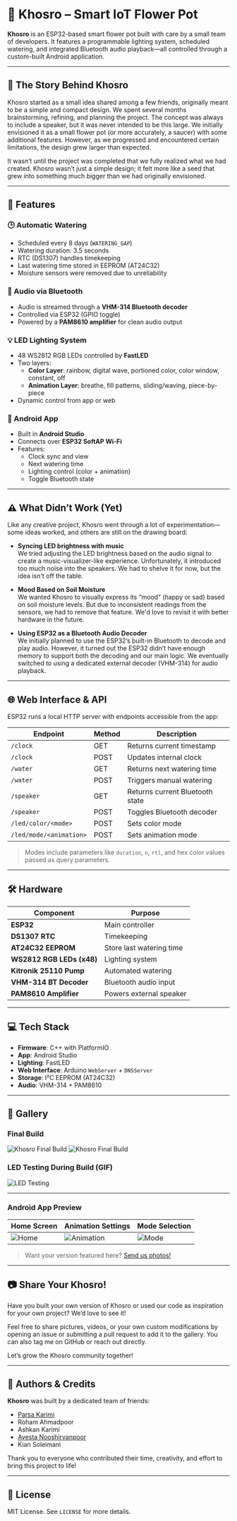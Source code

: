 # 🌿 Khosro – Smart IoT Flower Pot

**Khosro** is an ESP32-based smart flower pot built with care by a small team of developers. It features a programmable lighting system, scheduled watering, and integrated Bluetooth audio playback—all controlled through a custom-built Android application.

---

## 📖 The Story Behind Khosro

Khosro started as a small idea shared among a few friends, originally meant to be a simple and compact design. We spent several months brainstorming, refining, and planning the project. The concept was always to include a speaker, but it was never intended to be this large. We initially envisioned it as a small flower pot (or more accurately, a saucer) with some additional features. However, as we progressed and encountered certain limitations, the design grew larger than expected.

It wasn’t until the project was completed that we fully realized what we had created. Khosro wasn’t just a simple design; it felt more like a seed that grew into something much bigger than we had originally envisioned.

---

## 🚀 Features

### 🕒 Automatic Watering
- Scheduled every 8 days (`WATERING_GAP`)
- Watering duration: 3.5 seconds
- RTC (DS1307) handles timekeeping
- Last watering time stored in EEPROM (AT24C32)
- Moisture sensors were removed due to unreliability

### 🎵 Audio via Bluetooth
- Audio is streamed through a **VHM-314 Bluetooth decoder**
- Controlled via ESP32 (GPIO toggle)
- Powered by a **PAM8610 amplifier** for clean audio output

### 💡 LED Lighting System
- 48 WS2812 RGB LEDs controlled by **FastLED**
- Two layers:
  - **Color Layer**: rainbow, digital wave, portioned color, color window, constant, off
  - **Animation Layer**: breathe, fill patterns, sliding/waving, piece-by-piece
- Dynamic control from app or web

### 📱 Android App
- Built in **Android Studio**
- Connects over **ESP32 SoftAP Wi-Fi**
- Features:
  - Clock sync and view
  - Next watering time
  - Lighting control (color + animation)
  - Toggle Bluetooth state

---

## ⚠️ What Didn’t Work (Yet)

Like any creative project, Khosro went through a lot of experimentation—some ideas worked, and others are still on the drawing board:

- **Syncing LED brightness with music**  
  We tried adjusting the LED brightness based on the audio signal to create a music-visualizer-like experience. Unfortunately, it introduced too much noise into the speakers. We had to shelve it for now, but the idea isn't off the table.

- **Mood Based on Soil Moisture**  
  We wanted Khosro to visually express its “mood” (happy or sad) based on soil moisture levels. But due to inconsistent readings from the sensors, we had to remove that feature. We'd love to revisit it with better hardware in the future.

- **Using ESP32 as a Bluetooth Audio Decoder**  
  We initially planned to use the ESP32’s built-in Bluetooth to decode and play audio. However, it turned out the ESP32 didn’t have enough memory to support both the decoding and our main logic. We eventually switched to using a dedicated external decoder (VHM-314) for audio playback.

---

## 🌐 Web Interface & API

ESP32 runs a local HTTP server with endpoints accessible from the app:

| Endpoint                       | Method | Description                            |
|--------------------------------|--------|----------------------------------------|
| `/clock`                       | GET    | Returns current timestamp              |
| `/clock`                       | POST   | Updates internal clock                 |
| `/water`                       | GET    | Returns next watering time             |
| `/water`                       | POST   | Triggers manual watering               |
| `/speaker`                     | GET    | Returns current Bluetooth state        |
| `/speaker`                     | POST   | Toggles Bluetooth decoder              |
| `/led/color/<mode>`            | POST   | Sets color mode                        |
| `/led/mode/<animation>`        | POST   | Sets animation mode                    |

> Modes include parameters like `duration`, `n`, `rtl`, and hex color values passed as query parameters.

---

## 🛠️ Hardware

| Component                  | Purpose                      |
|----------------------------|------------------------------|
| **ESP32**                  | Main controller              |
| **DS1307 RTC**             | Timekeeping                  |
| **AT24C32 EEPROM**         | Store last watering time     |
| **WS2812 RGB LEDs (x48)**  | Lighting system              |
| **Kitronik 25110 Pump**    | Automated watering           |
| **VHM-314 BT Decoder**     | Bluetooth audio input        |
| **PAM8610 Amplifier**      | Powers external speaker      |

---

## 💻 Tech Stack

- **Firmware**: C++ with PlatformIO
- **App**: Android Studio
- **Lighting**: FastLED
- **Web Interface**: Arduino `WebServer` + `DNSServer`
- **Storage**: I²C EEPROM (AT24C32)
- **Audio**: VHM-314 + PAM8610

---

## 📸 Gallery

### Final Build
![Khosro Final Build](assets/khosro-final.jpg)
![Khosro Final Build](assets/khosro-final-lights.jpg)

### LED Testing During Build (GIF)
![LED Testing](assets/khosro-testing.gif)

---

### Android App Preview

| Home Screen | Animation Settings | Mode Selection |
|-------------|--------------------|----------------|
| ![Home](assets/app-home.jpg) | ![Animation](assets/app-animation.jpg) | ![Mode](assets/app-mode.jpg) |

> Want your version featured here? [Send us photos!](#share-your-khosro)

---

## 📷 Share Your Khosro!

Have you built your own version of Khosro or used our code as inspiration for your own project? We’d love to see it!

Feel free to share pictures, videos, or your own custom modifications by opening an issue or submitting a pull request to add it to the gallery. You can also tag me on GitHub or reach out directly.

Let’s grow the Khosro community together!

---

## 🧠 Authors & Credits

**Khosro** was built by a dedicated team of friends:

- [Parsa Karimi](https://github.com/ParsaKarimi)
- Roham Ahmadpoor
- Ashkan Karimi
- [Avesta Nooshirvanpoor](https://github.com/Avesta-np)
- Kian Soleimani

Thank you to everyone who contributed their time, creativity, and effort to bring this project to life!

---

## 📜 License

MIT License. See `LICENSE` for more details.
